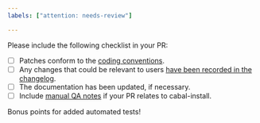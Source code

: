 ```yaml
---
labels: ["attention: needs-review"]

---
```


Please include the following checklist in your PR:

* [ ] Patches conform to the [coding conventions](https://github.com/haskell/cabal/blob/master/CONTRIBUTING.md#other-conventions).
* [ ] Any changes that could be relevant to users [have been recorded in the changelog](https://github.com/haskell/cabal/blob/master/CONTRIBUTING.md#changelog).
* [ ] The documentation has been updated, if necessary.
* [ ] Include [manual QA notes](https://github.com/haskell/cabal/blob/master/CONTRIBUTING.md#qa-notes) if your PR relates to cabal-install.

Bonus points for added automated tests!
